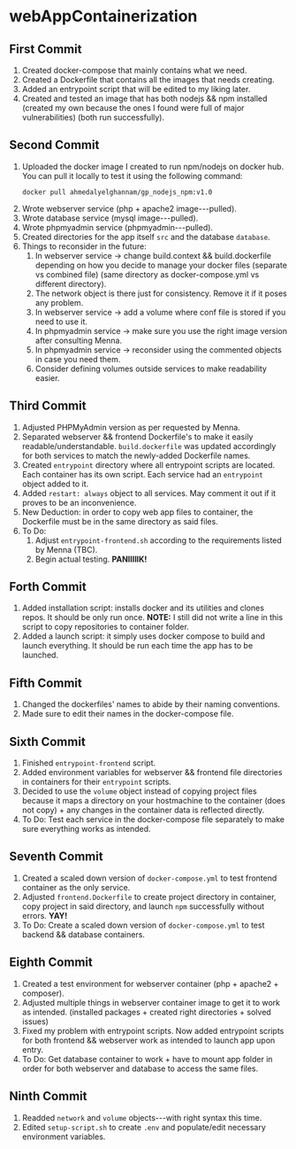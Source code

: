 # webAppContainerization

## First Commit
1. Created docker-compose that mainly contains what we need.
2. Created a Dockerfile that contains all the images that needs creating.
3. Added an entrypoint script that will be edited to my liking later.
4. Created and tested an image that has both nodejs && npm installed (created my own because the ones I found were full of major vulnerabilities) (both run successfully).

## Second Commit
1. Uploaded the docker image I created to run npm/nodejs on docker hub. You can pull it locally to test it using the following command:
    ```
    docker pull ahmedalyelghannam/gp_nodejs_npm:v1.0 
    ```
2. Wrote webserver service (php + apache2 image---pulled).
3. Wrote database service (mysql image---pulled).
4. Wrote phpmyadmin service (phpmyadmin---pulled).
5. Created directories for the app itself `src` and the database `database`.
6. Things to reconsider in the future:
    1. In webserver service -> change build.context && build.dockerfile depending on how you decide to manage your docker files (separate vs combined file) (same directory as docker-compose.yml vs different directory).
    2. The network object is there just for consistency. Remove it if it poses any problem.
    3. In webserver service -> add a volume where conf file is stored if you need to use it.
    4. In phpmyadmin service -> make sure you use the right image version after consulting Menna.
    5. In phpmyadmin service -> reconsider using the commented objects in case you need them.
    6. Consider defining volumes outside services to make readability easier.

## Third Commit
1. Adjusted PHPMyAdmin version as per requested by Menna.
2. Separated webserver && frontend Dockerfile's to make it easily readable/understandable. `build.dockerfile` was updated accordingly for both services to match the newly-added Dockerfile names.
3. Created `entrypoint` directory where all entrypoint scripts are located. Each container has its own script. Each service had an `entrypoint` object added to it. 
4. Added `restart: always` object to all services. May comment it out if it proves to be an inconvenience.
5. New Deduction: in order to copy web app files to container, the Dockerfile must be in the same directory as said files.
6. To Do:
    1. Adjust `entrypoint-frontend.sh` according to the requirements listed by Menna (TBC).
    2. Begin actual testing. **PANIIIIIK!**

## Forth Commit
1. Added installation script: installs docker and its utilities and clones repos. It should be only run once. **NOTE:** I still did not write a line in this script to copy repositories to container folder.
2. Added a launch script: it simply uses docker compose to build and launch everything. It should be run each time the app has to be launched.

## Fifth Commit
1. Changed the dockerfiles' names to abide by their naming conventions.
2. Made sure to edit their names in the docker-compose file.

## Sixth Commit
1. Finished `entrypoint-frontend` script.
2. Added environment variables for webserver && frontend file directories in containers for their `entrypoint` scripts.
3. Decided to use the `volume` object instead of copying project files because it maps a directory on your hostmachine to the container (does not copy) + any changes in the container data is reflected directly.
4. To Do: Test each service in the docker-compose file separately to make sure everything works as intended.

## Seventh Commit
1. Created a scaled down version of `docker-compose.yml` to test frontend container as the only service.
2. Adjusted `frontend.Dockerfile` to create project directory in container, copy project in said directory, and launch `npm` successfully without errors. **YAY!**
3. To Do: Create a scaled down version of `docker-compose.yml` to test backend && database containers.

## Eighth Commit
1. Created a test environment for webserver container (php + apache2 + composer).
2. Adjusted multiple things in webserver container image to get it to work as intended. (installed packages + created right directories + solved issues)
3. Fixed my problem with entrypoint scripts. Now added entrypoint scripts for both frontend && webserver work as intended to launch app upon entry.
4. To Do: Get database container to work + have to mount app folder in order for both webserver and database to access the same files.

## Ninth Commit
1. Readded `network` and `volume` objects---with right syntax this time. 
2. Edited `setup-script.sh` to create `.env` and populate/edit necessary environment variables.